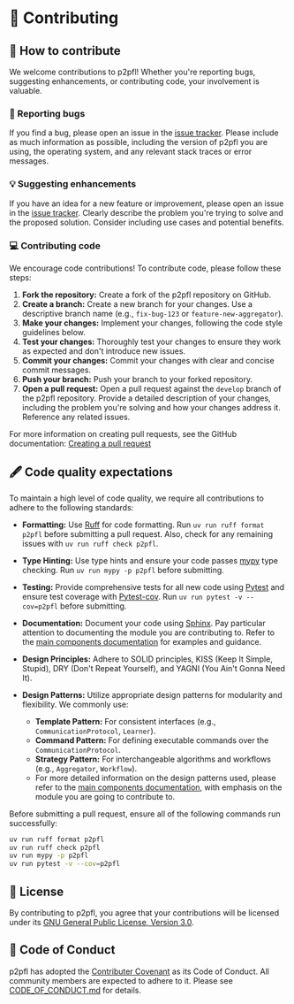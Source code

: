 # 👫 Contributing

## 🤝 How to contribute

We welcome contributions to p2pfl! Whether you're reporting bugs, suggesting enhancements, or contributing code, your involvement is valuable.

### 🐞 Reporting bugs

If you find a bug, please open an issue in the [issue tracker](https://github.com/pguijas/p2pfl/issues/new). Please include as much information as possible, including the version of p2pfl you are using, the operating system, and any relevant stack traces or error messages.

### 💡 Suggesting enhancements

If you have an idea for a new feature or improvement, please open an issue in the [issue tracker](https://github.com/pguijas/p2pfl/issues/new). Clearly describe the problem you're trying to solve and the proposed solution. Consider including use cases and potential benefits.

### 💻 Contributing code

We encourage code contributions!  To contribute code, please follow these steps:

1. **Fork the repository:** Create a fork of the p2pfl repository on GitHub.
2. **Create a branch:** Create a new branch for your changes.  Use a descriptive branch name (e.g., `fix-bug-123` or `feature-new-aggregator`).
3. **Make your changes:** Implement your changes, following the code style guidelines below.
4. **Test your changes:** Thoroughly test your changes to ensure they work as expected and don't introduce new issues.
5. **Commit your changes:** Commit your changes with clear and concise commit messages.
6. **Push your branch:** Push your branch to your forked repository.
7. **Open a pull request:** Open a pull request against the `develop` branch of the p2pfl repository.  Provide a detailed description of your changes, including the problem you're solving and how your changes address it.  Reference any related issues.

For more information on creating pull requests, see the GitHub documentation: [Creating a pull request](https://docs.github.com/en/github/collaborating-with-issues-and-pull-requests/creating-a-pull-request)


## 🖋 Code quality expectations

To maintain a high level of code quality, we require all contributions to adhere to the following standards:

* **Formatting:** Use [Ruff](https://docs.astral.sh/ruff/) for code formatting. Run `uv run ruff format p2pfl` before submitting a pull request.  Also, check for any remaining issues with `uv run ruff check p2pfl`.

* **Type Hinting:**  Use type hints and ensure your code passes [mypy](https://github.com/python/mypy) type checking. Run `uv run mypy -p p2pfl` before submitting.

* **Testing:** Provide comprehensive tests for all new code using [Pytest](https://docs.pytest.org/) and ensure test coverage with [Pytest-cov](https://pytest-cov.readthedocs.io/en/latest/). Run `uv run pytest -v --cov=p2pfl` before submitting.

* **Documentation:**  Document your code using [Sphinx](https://www.sphinx-doc.org/en/master/).  Pay particular attention to documenting the module you are contributing to.  Refer to the [main components documentation](https://p2pfl.github.io/p2pfl/components.html) for examples and guidance.

* **Design Principles:** Adhere to SOLID principles, KISS (Keep It Simple, Stupid), DRY (Don't Repeat Yourself), and YAGNI (You Ain't Gonna Need It).

* **Design Patterns:** Utilize appropriate design patterns for modularity and flexibility.  We commonly use:
    * **Template Pattern:** For consistent interfaces (e.g., `CommunicationProtocol`, `Learner`).
    * **Command Pattern:** For defining executable commands over the `CommunicationProtocol`.
    * **Strategy Pattern:** For interchangeable algorithms and workflows (e.g., `Aggregator`, `Workflow`).
    * For more detailed information on the design patterns used, please refer to the [main components documentation](https://p2pfl.github.io/p2pfl/components.html), with emphasis on the module you are going to contribute to.

Before submitting a pull request, ensure all of the following commands run successfully:

```bash
uv run ruff format p2pfl
uv run ruff check p2pfl
uv run mypy -p p2pfl
uv run pytest -v --cov=p2pfl
```

## 📜 License

By contributing to p2pfl, you agree that your contributions will be licensed under its [GNU General Public License, Version 3.0](https://www.gnu.org/licenses/gpl-3.0.en.html).

## 🤝 Code of Conduct

p2pfl has adopted the [Contributer Covenant](https://www.contributor-covenant.org/) as its Code of Conduct. All community members are expected to adhere to it. Please see [CODE_OF_CONDUCT.md](/blob/main/CODE_OF_CONDUCT.md) for details.
